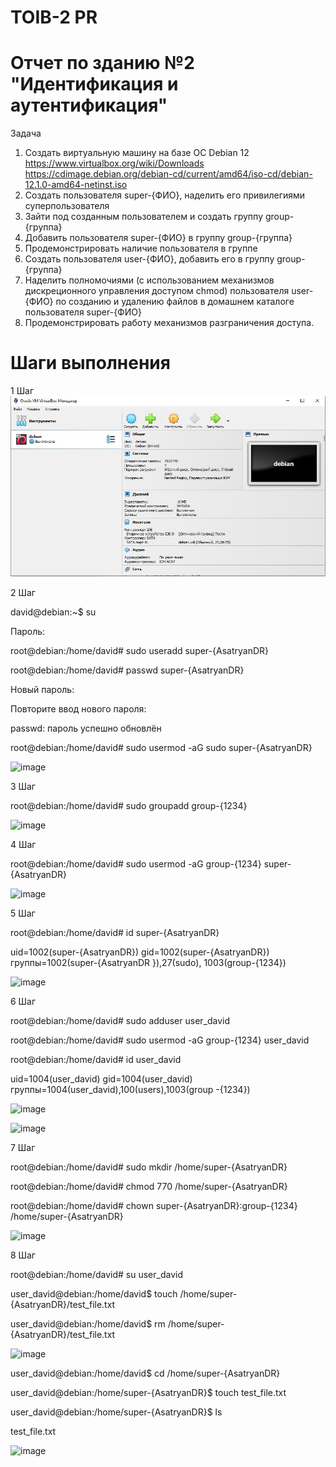 # TOIB-2 PR
# Отчет по зданию №2 "Идентификация и аутентификация"
Задача 
1. Создать виртуальную машину на базе ОС Debian 12 https://www.virtualbox.org/wiki/Downloads
https://cdimage.debian.org/debian-cd/current/amd64/iso-cd/debian-12.1.0-amd64-netinst.iso
2. Создать пользователя super-{ФИО}, наделить его привилегиями суперпользователя
3. Зайти под созданным пользователем и создать группу group-{группа}
4. Добавить пользователя super-{ФИО} в группу group-{группа}
5. Продемонстрировать наличие пользователя в группе
6. Создать пользователя user-{ФИО}, добавить его в группу group-{группа}
7. Наделить полномочиями (с использованием механизмов дискреционного управления
доступом chmod) пользователя user-{ФИО} по созданию и удалению файлов в домашнем
каталоге пользователя super-{ФИО}
8. Продемонстрировать работу механизмов разграничения доступа.
# Шаги выполнения 
1 Шаг 
![image](https://github.com/Archangel15520/toib2/blob/main/10.JPG)

2 Шаг

david@debian:~$ su

Пароль: 

root@debian:/home/david# sudo useradd super-{AsatryanDR}

root@debian:/home/david# passwd super-{AsatryanDR}

Новый пароль:

Повторите ввод нового пароля: 

passwd: пароль успешно обновлён

root@debian:/home/david# sudo usermod -aG sudo super-{AsatryanDR}

![image](https://github.com/asatryan173/TOIB2/assets/71139053/2492927f-9e97-4ccf-a9b9-e068ee2a28f2)

3 Шаг

root@debian:/home/david# sudo groupadd group-{1234}

![image](https://github.com/asatryan173/TOIB2/assets/71139053/37f49d43-85ef-41a6-a502-7c5357a5ad3a)

4 Шаг

root@debian:/home/david# sudo usermod -aG group-{1234} super-{AsatryanDR}

![image](https://github.com/asatryan173/TOIB2/assets/71139053/43c5b913-d064-457a-8f4c-475a8c5b1198)

5 Шаг

root@debian:/home/david# id super-{AsatryanDR}

uid=1002(super-{AsatryanDR}) gid=1002(super-{AsatryanDR}) группы=1002(super-{AsatryanDR
}),27(sudo), 1003(group-{1234})

![image](https://github.com/asatryan173/TOIB2/assets/71139053/b0798775-00cf-48c2-a40e-d6ca12163a2d)

6 Шаг

root@debian:/home/david# sudo adduser user_david

root@debian:/home/david# sudo usermod -aG group-{1234} user_david

root@debian:/home/david# id user_david

uid=1004(user_david) gid=1004(user_david) группы=1004(user_david),100(users),1003(group
-{1234})

![image](https://github.com/asatryan173/TOIB2/assets/71139053/b109c18c-a714-4baa-83c2-3978ee915c0f)

![image](https://github.com/asatryan173/TOIB2/assets/71139053/b0d9d7e0-b595-4d76-aee2-5f0c0ef7d915)

7 Шаг

root@debian:/home/david# sudo mkdir /home/super-{AsatryanDR}

root@debian:/home/david# chmod 770 /home/super-{AsatryanDR}

root@debian:/home/david# chown super-{AsatryanDR}:group-{1234} /home/super-{AsatryanDR}

![image](https://github.com/asatryan173/TOIB2/assets/71139053/fc3ba5de-fdc7-46db-984d-56372d906fa3)

8 Шаг

root@debian:/home/david# su user_david

user_david@debian:/home/david$ touch /home/super-{AsatryanDR}/test_file.txt

user_david@debian:/home/david$ rm /home/super-{AsatryanDR}/test_file.txt

![image](https://github.com/asatryan173/TOIB2/assets/71139053/4c75eb4d-e436-4dea-b394-a24a5614d17a)

user_david@debian:/home/david$ cd /home/super-{AsatryanDR}

user_david@debian:/home/super-{AsatryanDR}$ touch test_file.txt

user_david@debian:/home/super-{AsatryanDR}$ ls

test_file.txt

![image](https://github.com/asatryan173/TOIB2/assets/71139053/07967d72-5356-4b87-9888-45af2fc6c89c)
